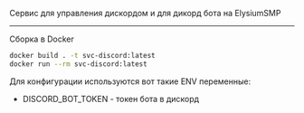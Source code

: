 Сервис для управления дискордом и для дикорд бота на ElysiumSMP

---

Сборка в Docker
```bash
docker build . -t svc-discord:latest
docker run --rm svc-discord:latest
```

Для конфигурации используются вот такие ENV переменные:
- DISCORD_BOT_TOKEN - токен бота в дискорд
